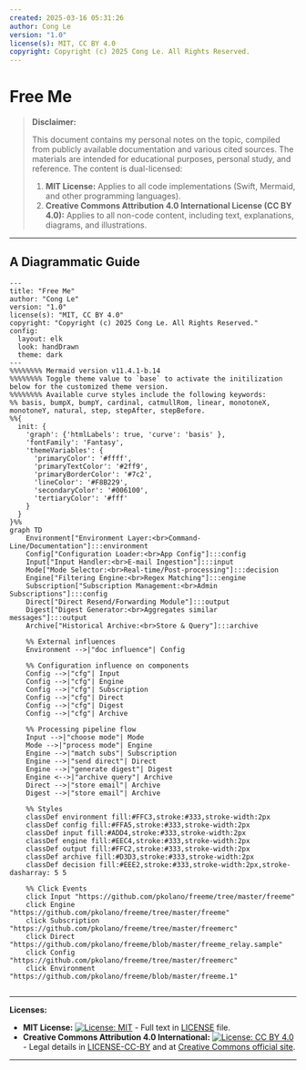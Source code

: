 ```yaml
---
created: 2025-03-16 05:31:26
author: Cong Le
version: "1.0"
license(s): MIT, CC BY 4.0
copyright: Copyright (c) 2025 Cong Le. All Rights Reserved.
---
```




# Free Me
> **Disclaimer:**
>
> This document contains my personal notes on the topic,
> compiled from publicly available documentation and various cited sources.
> The materials are intended for educational purposes, personal study, and reference.
> The content is dual-licensed:
> 1. **MIT License:** Applies to all code implementations (Swift, Mermaid, and other programming languages).
> 2. **Creative Commons Attribution 4.0 International License (CC BY 4.0):** Applies to all non-code content, including text, explanations, diagrams, and illustrations.
---


## A Diagrammatic Guide 




```mermaid
---
title: "Free Me"
author: "Cong Le"
version: "1.0"
license(s): "MIT, CC BY 4.0"
copyright: "Copyright (c) 2025 Cong Le. All Rights Reserved."
config:
  layout: elk
  look: handDrawn
  theme: dark
---
%%%%%%%% Mermaid version v11.4.1-b.14
%%%%%%%% Toggle theme value to `base` to activate the initilization below for the customized theme version.
%%%%%%%% Available curve styles include the following keywords:
%% basis, bumpX, bumpY, cardinal, catmullRom, linear, monotoneX, monotoneY, natural, step, stepAfter, stepBefore.
%%{
  init: {
    'graph': {'htmlLabels': true, 'curve': 'basis' },
    'fontFamily': 'Fantasy',
    'themeVariables': {
      'primaryColor': '#ffff',
      'primaryTextColor': '#2ff9',
      'primaryBorderColor': '#7c2',
      'lineColor': '#F8B229',
      'secondaryColor': '#006100',
      'tertiaryColor': '#fff'
    }
  }
}%%
graph TD
    Environment["Environment Layer:<br>Command-Line/Documentation"]:::environment
    Config["Configuration Loader:<br>App Config"]:::config
    Input["Input Handler:<br>E-mail Ingestion"]:::input
    Mode["Mode Selector:<br>Real-time/Post-processing"]:::decision
    Engine["Filtering Engine:<br>Regex Matching"]:::engine
    Subscription["Subscription Management:<br>Admin Subscriptions"]:::config
    Direct["Direct Resend/Forwarding Module"]:::output
    Digest["Digest Generator:<br>Aggregates similar messages"]:::output
    Archive["Historical Archive:<br>Store & Query"]:::archive

    %% External influences
    Environment -->|"doc influence"| Config

    %% Configuration influence on components
    Config -->|"cfg"| Input
    Config -->|"cfg"| Engine
    Config -->|"cfg"| Subscription
    Config -->|"cfg"| Direct
    Config -->|"cfg"| Digest
    Config -->|"cfg"| Archive

    %% Processing pipeline flow
    Input -->|"choose mode"| Mode
    Mode -->|"process mode"| Engine
    Engine -->|"match subs"| Subscription
    Engine -->|"send direct"| Direct
    Engine -->|"generate digest"| Digest
    Engine <-->|"archive query"| Archive
    Direct -->|"store email"| Archive
    Digest -->|"store email"| Archive

    %% Styles
    classDef environment fill:#FFC3,stroke:#333,stroke-width:2px
    classDef config fill:#FFA5,stroke:#333,stroke-width:2px
    classDef input fill:#ADD4,stroke:#333,stroke-width:2px
    classDef engine fill:#EEC4,stroke:#333,stroke-width:2px
    classDef output fill:#FFC2,stroke:#333,stroke-width:2px
    classDef archive fill:#D3D3,stroke:#333,stroke-width:2px
    classDef decision fill:#EEE2,stroke:#333,stroke-width:2px,stroke-dasharray: 5 5

    %% Click Events
    click Input "https://github.com/pkolano/freeme/tree/master/freeme"
    click Engine "https://github.com/pkolano/freeme/tree/master/freeme"
    click Subscription "https://github.com/pkolano/freeme/tree/master/freemerc"
    click Direct "https://github.com/pkolano/freeme/blob/master/freeme_relay.sample"
    click Config "https://github.com/pkolano/freeme/tree/master/freemerc"
    click Environment "https://github.com/pkolano/freeme/blob/master/freeme.1"
    
```




---
**Licenses:**

- **MIT License:**  [![License: MIT](https://img.shields.io/badge/License-MIT-yellow.svg)](LICENSE) - Full text in [LICENSE](LICENSE) file.
- **Creative Commons Attribution 4.0 International:** [![License: CC BY 4.0](https://licensebuttons.net/l/by/4.0/88x31.png)](LICENSE-CC-BY) - Legal details in [LICENSE-CC-BY](LICENSE-CC-BY) and at [Creative Commons official site](http://creativecommons.org/licenses/by/4.0/).

---
